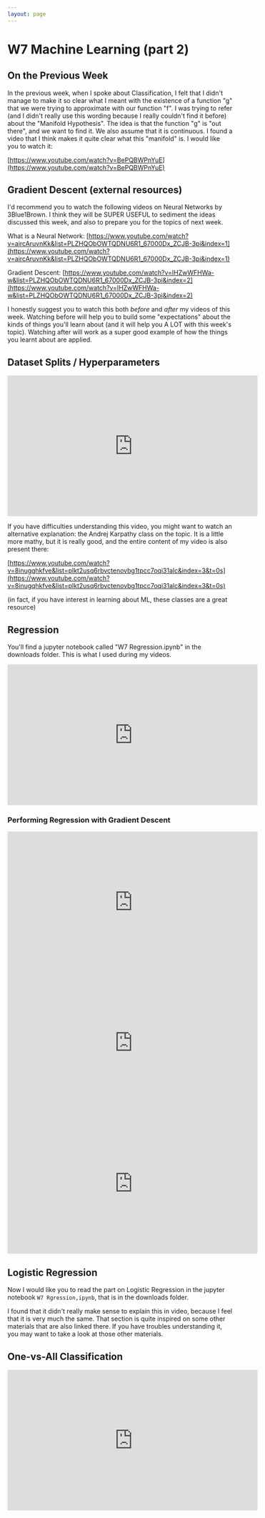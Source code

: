 ```yaml
---
layout: page
---
```



W7 Machine Learning (part 2)
============================

On the Previous Week
--------------------

In the previous week, when I spoke about Classification, I felt that I didn't
manage to make it so clear what I meant with the existence of a function "g"
that we were trying to approximate with our function "f". I was trying to refer
(and I didn't really use this wording because I really couldn't find it before)
about the "Manifold Hypothesis". The idea is that the function "g" is "out
there", and we want to find it. We also assume that it is continuous. I found a
video that I think makes it quite clear what this "manifold" is. I would like
you to watch it:

[https://www.youtube.com/watch?v=BePQBWPnYuE](https://www.youtube.com/watch?v=BePQBWPnYuE)


Gradient Descent (external resources)
-------------------------------------

I'd recommend you to watch the following videos on Neural Networks by 3Blue1Brown.
I think they will be SUPER USEFUL to sediment the ideas discussed this week, and
also to prepare you for the topics of next week.

What is a Neural Network:
[https://www.youtube.com/watch?v=aircAruvnKk&list=PLZHQObOWTQDNU6R1_67000Dx_ZCJB-3pi&index=1](https://www.youtube.com/watch?v=aircAruvnKk&list=PLZHQObOWTQDNU6R1_67000Dx_ZCJB-3pi&index=1)

Gradient Descent:
[https://www.youtube.com/watch?v=IHZwWFHWa-w&list=PLZHQObOWTQDNU6R1_67000Dx_ZCJB-3pi&index=2](https://www.youtube.com/watch?v=IHZwWFHWa-w&list=PLZHQObOWTQDNU6R1_67000Dx_ZCJB-3pi&index=2)

I honestly suggest you to watch this both _before_ and _after_ my videos of this
week. Watching before will help you to build some "expectations" about
the kinds of things you'll learn about (and it will help you A LOT with this
week's topic). Watching after will work as a super good example of how
the things you learnt about are applied.

Dataset Splits / Hyperparameters
--------------------------------

<iframe width="560" height="315" src="https://www.youtube.com/embed/HuImIpIk700" title="YouTube video player" frameborder="0" allow="accelerometer; autoplay; clipboard-write; encrypted-media; gyroscope; picture-in-picture" allowfullscreen></iframe>


If you have difficulties understanding this video, you might want to watch
an alternative explanation: the Andrej
Karpathy class on the topic. It is a little more mathy, but it is really good,
and the entire content of my video is also present there:

[https://www.youtube.com/watch?v=8inugqhkfve&list=plkt2usq6rbvctenovbg1tpcc7oqi31alc&index=3&t=0s](https://www.youtube.com/watch?v=8inugqhkfve&list=plkt2usq6rbvctenovbg1tpcc7oqi31alc&index=3&t=0s)

(in fact, if you have interest in learning about ML, these classes are a great
resource)


Regression
----------

You'll find a jupyter notebook called "W7 Regression.ipynb" in the downloads
folder. This is what I used during my videos.

<iframe width="560" height="315" src="https://www.youtube.com/embed/v6UrDuiIL_g" title="YouTube video player" frameborder="0" allow="accelerometer; autoplay; clipboard-write; encrypted-media; gyroscope; picture-in-picture" allowfullscreen></iframe>

### Performing Regression with Gradient Descent

<iframe width="560" height="315" src="https://www.youtube.com/embed/8xdmiqiPWbg" title="YouTube video player" frameborder="0" allow="accelerometer; autoplay; clipboard-write; encrypted-media; gyroscope; picture-in-picture" allowfullscreen></iframe>

<iframe width="560" height="315" src="https://www.youtube.com/embed/0MtOCya1kvQ" title="YouTube video player" frameborder="0" allow="accelerometer; autoplay; clipboard-write; encrypted-media; gyroscope; picture-in-picture" allowfullscreen></iframe>

<iframe width="560" height="315" src="https://www.youtube.com/embed/4-yc5DFklts" title="YouTube video player" frameborder="0" allow="accelerometer; autoplay; clipboard-write; encrypted-media; gyroscope; picture-in-picture" allowfullscreen></iframe>



Logistic Regression
-------------------

Now I would like you to read the part on Logistic
Regression in the jupyter notebook `W7 Rgression,ipynb`, that is in the
downloads folder.

I found that it didn't really make sense to explain this in video, because I
feel that it is very much the same. That section is quite inspired on some
other materials that are also linked there. If you have troubles understanding
it, you may want to take a look at those other materials.


One-vs-All Classification
-------------------------

<iframe width="560" height="315" src="https://www.youtube.com/embed/dhh8I7vxmAo" title="YouTube video player" frameborder="0" allow="accelerometer; autoplay; clipboard-write; encrypted-media; gyroscope; picture-in-picture" allowfullscreen></iframe>


